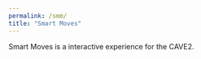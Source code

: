 ```yaml
---
permalink: /smm/
title: "Smart Moves"
---
```


Smart Moves is a interactive experience for the CAVE2. 